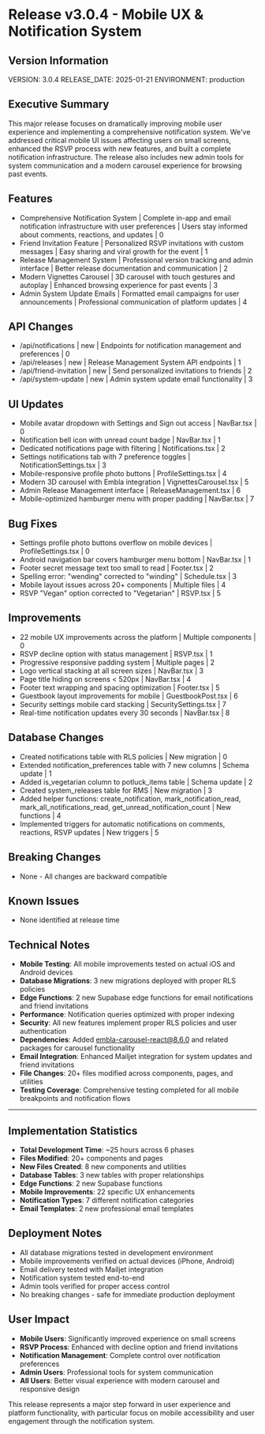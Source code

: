 # Release v3.0.4 - Mobile UX & Notification System

## Version Information
VERSION: 3.0.4
RELEASE_DATE: 2025-01-21
ENVIRONMENT: production

## Executive Summary
This major release focuses on dramatically improving mobile user experience and implementing a comprehensive notification system. We've addressed critical mobile UI issues affecting users on small screens, enhanced the RSVP process with new features, and built a complete notification infrastructure. The release also includes new admin tools for system communication and a modern carousel experience for browsing past events.

## Features
<!-- Format: TITLE | DESCRIPTION | BENEFIT | SORT_ORDER -->
- Comprehensive Notification System | Complete in-app and email notification infrastructure with user preferences | Users stay informed about comments, reactions, and updates | 0
- Friend Invitation Feature | Personalized RSVP invitations with custom messages | Easy sharing and viral growth for the event | 1
- Release Management System | Professional version tracking and admin interface | Better release documentation and communication | 2
- Modern Vignettes Carousel | 3D carousel with touch gestures and autoplay | Enhanced browsing experience for past events | 3
- Admin System Update Emails | Formatted email campaigns for user announcements | Professional communication of platform updates | 4

## API Changes
<!-- Format: ENDPOINT | TYPE (new/modified/deprecated/removed) | DESCRIPTION | SORT_ORDER -->
- /api/notifications | new | Endpoints for notification management and preferences | 0
- /api/releases | new | Release Management System API endpoints | 1
- /api/friend-invitation | new | Send personalized invitations to friends | 2
- /api/system-update | new | Admin system update email functionality | 3

## UI Updates
<!-- Format: DESCRIPTION | COMPONENT | SORT_ORDER -->
- Mobile avatar dropdown with Settings and Sign out access | NavBar.tsx | 0
- Notification bell icon with unread count badge | NavBar.tsx | 1
- Dedicated notifications page with filtering | Notifications.tsx | 2
- Settings notifications tab with 7 preference toggles | NotificationSettings.tsx | 3
- Mobile-responsive profile photo buttons | ProfileSettings.tsx | 4
- Modern 3D carousel with Embla integration | VignettesCarousel.tsx | 5
- Admin Release Management interface | ReleaseManagement.tsx | 6
- Mobile-optimized hamburger menu with proper padding | NavBar.tsx | 7

## Bug Fixes
<!-- Format: DESCRIPTION | COMPONENT | SORT_ORDER -->
- Settings profile photo buttons overflow on mobile devices | ProfileSettings.tsx | 0
- Android navigation bar covers hamburger menu bottom | NavBar.tsx | 1
- Footer secret message text too small to read | Footer.tsx | 2
- Spelling error: "wending" corrected to "winding" | Schedule.tsx | 3
- Mobile layout issues across 20+ components | Multiple files | 4
- RSVP "Vegan" option corrected to "Vegetarian" | RSVP.tsx | 5

## Improvements
<!-- Format: DESCRIPTION | COMPONENT | SORT_ORDER -->
- 22 mobile UX improvements across the platform | Multiple components | 0
- RSVP decline option with status management | RSVP.tsx | 1
- Progressive responsive padding system | Multiple pages | 2
- Logo vertical stacking at all screen sizes | NavBar.tsx | 3
- Page title hiding on screens < 520px | NavBar.tsx | 4
- Footer text wrapping and spacing optimization | Footer.tsx | 5
- Guestbook layout improvements for mobile | GuestbookPost.tsx | 6
- Security settings mobile card stacking | SecuritySettings.tsx | 7
- Real-time notification updates every 30 seconds | NavBar.tsx | 8

## Database Changes
<!-- Format: DESCRIPTION | SORT_ORDER -->
- Created notifications table with RLS policies | New migration | 0
- Extended notification_preferences table with 7 new columns | Schema update | 1
- Added is_vegetarian column to potluck_items table | Schema update | 2
- Created system_releases table for RMS | New migration | 3
- Added helper functions: create_notification, mark_notification_read, mark_all_notifications_read, get_unread_notification_count | New functions | 4
- Implemented triggers for automatic notifications on comments, reactions, RSVP updates | New triggers | 5

## Breaking Changes
<!-- Format: CONTENT -->
- None - All changes are backward compatible

## Known Issues
<!-- Format: CONTENT -->
- None identified at release time

## Technical Notes
<!-- Format: CONTENT -->
- **Mobile Testing**: All mobile improvements tested on actual iOS and Android devices
- **Database Migrations**: 3 new migrations deployed with proper RLS policies
- **Edge Functions**: 2 new Supabase edge functions for email notifications and friend invitations
- **Performance**: Notification queries optimized with proper indexing
- **Security**: All new features implement proper RLS policies and user authentication
- **Dependencies**: Added embla-carousel-react@8.6.0 and related packages for carousel functionality
- **Email Integration**: Enhanced Mailjet integration for system updates and friend invitations
- **File Changes**: 20+ files modified across components, pages, and utilities
- **Testing Coverage**: Comprehensive testing completed for all mobile breakpoints and notification flows

---

## Implementation Statistics
- **Total Development Time**: ~25 hours across 6 phases
- **Files Modified**: 20+ components and pages
- **New Files Created**: 8 new components and utilities
- **Database Tables**: 3 new tables with proper relationships
- **Edge Functions**: 2 new Supabase functions
- **Mobile Improvements**: 22 specific UX enhancements
- **Notification Types**: 7 different notification categories
- **Email Templates**: 2 new professional email templates

## Deployment Notes
- All database migrations tested in development environment
- Mobile improvements verified on actual devices (iPhone, Android)
- Email delivery tested with Mailjet integration
- Notification system tested end-to-end
- Admin tools verified for proper access control
- No breaking changes - safe for immediate production deployment

## User Impact
- **Mobile Users**: Significantly improved experience on small screens
- **RSVP Process**: Enhanced with decline option and friend invitations
- **Notification Management**: Complete control over notification preferences
- **Admin Users**: Professional tools for system communication
- **All Users**: Better visual experience with modern carousel and responsive design

This release represents a major step forward in user experience and platform functionality, with particular focus on mobile accessibility and user engagement through the notification system.
